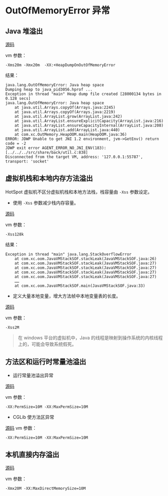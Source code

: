 # OutOfMemoryError 异常

## Java 堆溢出

[源码](../jvm/src/main/java/com/xc/oom/HeapOOM.java)

vm 参数：

```
-Xms20m -Xmx20m  -XX:+HeapDumpOnOutOfMemoryError
```

结果：
```
java.lang.OutOfMemoryError: Java heap space
Dumping heap to java_pid3056.hprof ...
Exception in thread "main" Heap dump file created [28000134 bytes in 0.128 secs]
java.lang.OutOfMemoryError: Java heap space
	at java.util.Arrays.copyOf(Arrays.java:2245)
	at java.util.Arrays.copyOf(Arrays.java:2219)
	at java.util.ArrayList.grow(ArrayList.java:242)
	at java.util.ArrayList.ensureExplicitCapacity(ArrayList.java:216)
	at java.util.ArrayList.ensureCapacityInternal(ArrayList.java:208)
	at java.util.ArrayList.add(ArrayList.java:440)
	at com.xc.OutMemory.HeapOOM.main(HeapOOM.java:36)
ERROR: JDWP Unable to get JNI 1.2 environment, jvm->GetEnv() return code = -2
JDWP exit error AGENT_ERROR_NO_JNI_ENV(183):  [../../../src/share/back/util.c:838]
Disconnected from the target VM, address: '127.0.0.1:55787', transport: 'socket'
```

## 虚拟机栈和本地内存方法溢出

HotSpot 虚拟机不区分虚拟机栈和本地方法栈，栈容量由 `-Xss` 参数设定。


+ 使用 `-Xss` 参数减少栈内存容量。

[源码](../jvm/src/main/java/com/xc/oom/JavaVMStackSOF.java)

vm 参数：
```
-Xss128k
```

结果：
```
Exception in thread "main" java.lang.StackOverflowError
	at com.xc.oom.JavaVMStackSOF.stackLeak(JavaVMStackSOF.java:26)
	at com.xc.oom.JavaVMStackSOF.stackLeak(JavaVMStackSOF.java:27)
	at com.xc.oom.JavaVMStackSOF.stackLeak(JavaVMStackSOF.java:27)
	at com.xc.oom.JavaVMStackSOF.stackLeak(JavaVMStackSOF.java:27)
	at com.xc.oom.JavaVMStackSOF.stackLeak(JavaVMStackSOF.java:27)
	……
	at com.xc.oom.JavaVMStackSOF.main(JavaVMStackSOF.java:33)
```

+ 定义大量本地变量，增大方法帧中本地变量表的长度。

[源码](../jvm/src/main/java/com/xc/oom/JavaVMStackSOF.java)

vm 参数：
```
-Xss2M
```

> 在 windows 平台的虚拟机中，Java 的线程是映射到操作系统的内核线程上的，可能会导致系统假死。

## 方法区和运行时常量池溢出

+ 运行常量池溢出异常

[源码](../jvm/src/main/java/com/xc/oom/RuntimeConstantPoolOOM.java)

vm 参数：
```
-XX:PermSize=10M -XX:MaxPermSize=10M
```

+ CGLib 使方法区异常

[源码](../jvm/src/main/java/com/xc/oom/JavaMethodAreaOOM.java)
vm 参数：
```
-XX:PermSize=10M -XX:MaxPermSize=10M
```

## 本机直接内存溢出

[源码](../jvm/src/main/java/com/xc/oom/DirectMemoryOOM.java)

vm 参数：
```
-Xmx20M -XX:MaxDirectMemorySize=10M
```


